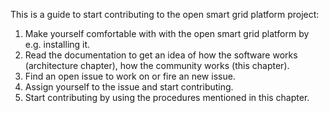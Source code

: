 This is a guide to start contributing to the open smart grid platform project:

1. Make yourself comfortable with with the open smart grid platform by e.g. installing it.
2. Read the documentation to get an idea of how the software works (architecture chapter), how the community works (this chapter).
3. Find an open issue to work on or fire an new issue.
4. Assign yourself to the issue and start contributing.
5. Start contributing by using the procedures mentioned in this chapter.